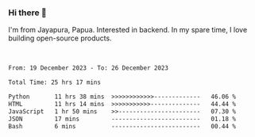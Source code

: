 ### Hi there 👋

I'm from Jayapura, Papua. Interested in backend. In my spare time, I love building open-source products.

<br>

 
 <!--START_SECTION:waka-->

```txt
From: 19 December 2023 - To: 26 December 2023

Total Time: 25 hrs 17 mins

Python       11 hrs 38 mins  >>>>>>>>>>>>-------------   46.06 %
HTML         11 hrs 14 mins  >>>>>>>>>>>--------------   44.44 %
JavaScript   1 hr 50 mins    >>-----------------------   07.30 %
JSON         17 mins         -------------------------   01.18 %
Bash         6 mins          -------------------------   00.44 %
```

<!--END_SECTION:waka-->

